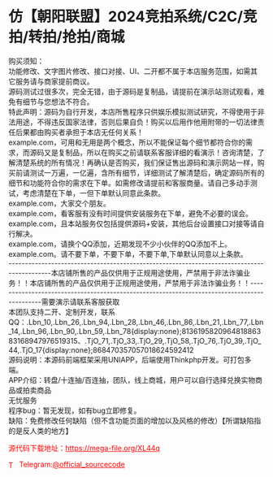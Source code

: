 # 仿【朝阳联盟】2024竞拍系统/C2C/竞拍/转拍/抢拍/商城

购买须知：<br>功能修改、文字图片修改、接口对接、UI、二开都不属于本店服务范围，如需其它服务请与商家提前商议。<br>源码测试过很多次，完全无错，由于源码是复制品，请提前在演示站测试观看，难免有细节与您想法不符合。<br>特此声明：源码为自行开发，本店所售程序只供娱乐模拟测试研究，不得使用于非法用途，不得违反国家法律，否则后果自负！购买以后用作他用附带的一切法律责任后果都由购买者承担于本店无任何关系！<br>example.com，可用和无用是两个概念，所以不能保证每个细节都符合你的需求，而源码又是复制品，所以在购买之前请联系客服详细的看演示！咨询清楚，了解清楚系统的所有情况！再确认是否购买，我们保证售出源码和演示网站一样，购买前请测试一万遍，一亿遍，含所有细节，详细测试了解清楚后，确定源码所有的细节和功能符合你的需求在下单。如需修改请提前和客服商量。请自己多动手测试，考虑清楚在下单，一但下单默认同意此条款。<br>example.com，大家交个朋友。<br>example.com，看客服有没有时间提供安装服务在下单，避免不必要的误会。<br>example.com，且本站服务仅包括提供源码+安装，其他后台设置接口对接等请自行解决。<br>example.com，请换个QQ添加，近期发现不少小伙伴的QQ添加不上。<br>example.com。请不要下单，不要下单，不要下单,下单默认同意以上条款。<br>-------------------------------------------------------------------------------------------本店铺所售的产品仅供用于正规用途使用，严禁用于非法诈骗业务！！本店铺所售的产品仅供用于正规用途使用，严禁用于非法诈骗业务！！--------------------------------------------------------------------------------------------需要演示请联系客服获取<br>本团队支持二开、定制开发，联系 QQ：.Lbn_10,.Lbn_26,.Lbn_94,.Lbn_28,.Lbn_46,.Lbn_86,.Lbn_21,.Lbn_77,.Lbn_14,.Lbn_96,.Lbn_90,.Lbn_59,.Lbn_78{display:none};813619582096481886383168947976519315、.TjO_71,.TjO_33,.TjO_29,.TjO_58,.TjO_76,.TjO_39,.TjO_44,.TjO_17{display:none};868470357057018624592412<br>源码说明：本源码前端框架采用UNIAPP，后端使用Thinkphp开发。可打包多端。<br>APP介绍：转盘/十连抽/百连抽，团队，线上商城，用户可以自行选择兑换实物商品或拍卖商品<br>无忧服务<br>程序bug：暂无发现，如有bug立即修复。<br>缺陷：免费修改任何缺陷（但不含功能页面的增加以及风格的修改）【所谓缺陷指的是反人类的地方】<br>


<p style="color: red;">源代码下载地址：<a href="https://mega-file.org/XL44q" style="color: red;">https://mega-file.org/XL44q</a></p><p style="color: red;"><img src="https://cdn-icons-png.flaticon.com/512/2111/2111646.png" alt="Telegram Icon" style="width: 16px; vertical-align: middle; margin-right: 5px;">Telegram:<a href="https://t.me/official_sourcecode" style="color: red;">@official_sourcecode</a></p>